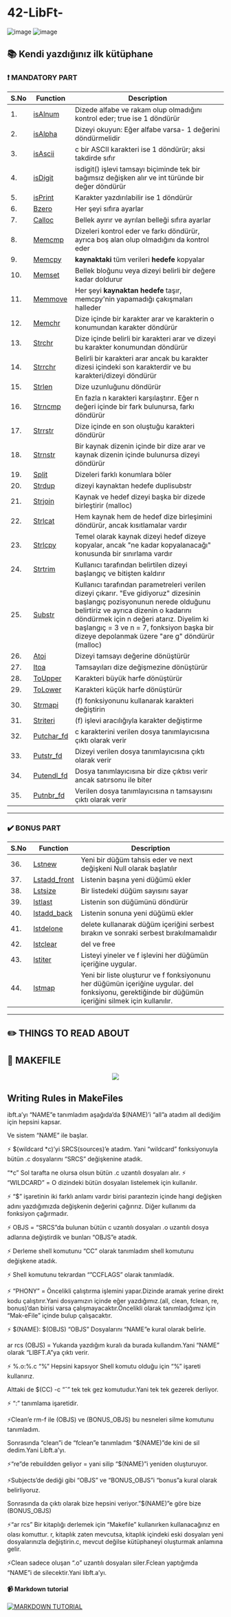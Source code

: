 # 42-LibFt- 
![image](https://user-images.githubusercontent.com/88405217/192701681-4ed74a77-859f-4993-a71f-57328145951c.png) ![image](https://user-images.githubusercontent.com/88405217/192702080-69faa195-e289-4b99-90c7-c02f712c02f3.png)

## :books: Kendi yazdığınız ilk kütüphane

### :exclamation: MANDATORY PART 
| S.No | **Function** | **Description** | 
|------|----------|-------------|
| 1.| [isAlnum](libft/ft_isalnum.c) | Dizede alfabe ve rakam olup olmadığını kontrol eder; true ise 1 döndürür|
| 2.| [isAlpha](libft/ft_isalpha.c) | Dizeyi okuyun: Eğer alfabe varsa- 1 değerini döndürmelidir |
| 3.| [isAscii](libft/ft_isascii.c) | c bir ASCII karakteri ise 1 döndürür; aksi takdirde sıfır |
| 4.| [isDigit](libft/ft_isdigit.c)| isdigit() işlevi tamsayı biçiminde tek bir bağımsız değişken alır ve int türünde bir değer döndürür|
| 5.| [isPrint](libft/ft_isprint.c)| Karakter yazdırılabilir ise 1 döndürür| 
| 6.| [Bzero](libft/ft_bzero.c)| Her şeyi sıfıra ayarlar |
| 7.| [Calloc](libft/ft_calloc.c)| Bellek ayırır ve ayrılan belleği sıfıra ayarlar|
| 8.| [Memcmp](libft/ft_cmemcmp.c)| Dizeleri kontrol eder ve farkı döndürür, ayrıca boş alan olup olmadığını da kontrol eder|
| 9.| [Memcpy](libft/ft_memcpy.c)| **kaynaktaki** tüm verileri **hedefe** kopyalar | 
|10.| [Memset](libft/ft_memset.c)| Bellek bloğunu veya dizeyi belirli bir değere kadar doldurur |
|11.| [Memmove](libft/ft_memmove.c) | Her şeyi **kaynaktan** **hedefe** taşır, memcpy'nin yapamadığı çakışmaları halleder |
|12.| [Memchr](libft/ft_memchr.c) | Dize içinde bir karakter arar ve karakterin o konumundan karakter döndürür|
|13.| [Strchr](libft/ft_strchr.c) | Dize içinde belirli bir karakteri arar ve dizeyi bu karakter konumundan döndürür | 
|14.| [Strrchr](libft/ft_strrchr.c) | Belirli bir karakteri arar ancak bu karakter dizesi içindeki son karakterdir ve bu karakteri/dizeyi döndürür|
|15.| [Strlen](libft/ft_strlen.c) | Dize uzunluğunu döndürür | 
|16.| [Strncmp](libft/ft_strncmp.c)| En fazla n karakteri karşılaştırır. Eğer n değeri içinde bir fark bulunursa, farkı döndürür|
|17.| [Strrstr](libft/ft_strrstr.c)| Dize içinde en son oluştuğu karakteri döndürür |
|18.| [Strnstr](libft/ft_strnstr.c)| Bir kaynak dizenin içinde bir dize arar ve kaynak dizenin içinde bulunursa dizeyi döndürür|
|19.| [Split](libft/ft_split.c) | Dizeleri farklı konumlara böler| 
|20.| [Strdup](libft/ft_strdup.c) | dizeyi kaynaktan hedefe duplisubstr
|21.| [Strjoin](libft/ft_strjoin.c) | Kaynak ve hedef dizeyi başka bir dizede birleştirir (malloc) |
|22.| [Strlcat](libft/ft_strlcat.c) | Hem kaynak hem de hedef dize birleşimini döndürür, ancak kısıtlamalar vardır | 
|23.| [Strlcpy](libft/ft_strlcpy.c)| Temel olarak kaynak dizeyi hedef dizeye kopyalar, ancak "ne kadar kopyalanacağı" konusunda bir sınırlama vardır |
|24.| [Strtrim](libft/ft_strtrim.c) | Kullanıcı tarafından belirtilen dizeyi başlangıç ve bitişten kaldırır| 
|25.| [Substr](libft/ft_substr.c) | Kullanıcı tarafından parametreleri verilen dizeyi çıkarır. "Eve gidiyoruz" dizesinin başlangıç pozisyonunun nerede olduğunu belirtiriz ve ayrıca dizenin o kadarını döndürmek için n değeri atarız. Diyelim ki başlangıç = 3 ve n = 7, fonksiyon başka bir dizeye depolanmak üzere "are g" döndürür (malloc) |
|26.| [Atoi](libft/ft_atoi.c)| Dizeyi tamsayı değerine dönüştürür |
|27.| [Itoa](libft/ft_itoa.c)| Tamsayıları dize değişmezine dönüştürür |
|28.| [ToUpper](libft/ft_toupper.c)| Karakteri büyük harfe dönüştürür|
|29.| [ToLower](libft/ft_tolower.c)| Karakteri küçük harfe dönüştürür|
|30.| [Strmapi](libft/ft_strmapi.c)| (f) fonksiyonunu kullanarak karakteri değiştirin|
|31.| [Striteri](libft/ft_striteri.c)| (f) işlevi aracılığıyla karakter değiştirme|
|32.| [Putchar_fd](libft/ft_putchar_fd.c)| c karakterini verilen dosya tanımlayıcısına çıktı olarak verir| 
|33.| [Putstr_fd](libft/ft_putstr_fd.c)| Dizeyi verilen dosya tanımlayıcısına çıktı olarak verir |
|34.| [Putendl_fd](libft/ft_putendl_fd.c)| Dosya tanımlayıcısına bir dize çıktısı verir ancak satırsonu ile biter|
|35.| [Putnbr_fd](libft/ft_putnbr_fd.c)| Verilen dosya tanımlayıcısına n tamsayısını çıktı olarak verir


---
### ✔️ BONUS PART 
| S.No | **Function** | **Description** | 
|------|----------|-------------|
|36. | [Lstnew](libft/ft_lstnew.c)| Yeni bir düğüm tahsis eder ve next değişkeni Null olarak başlatılır| 
|37.| [Lstadd_front](libft/ft_lstadd_front.c)| Listenin başına yeni düğümü ekler | 
|38.| [Lstsize](libft/ft_lstsize.c)| Bir listedeki düğüm sayısını sayar |
|39.| [lstlast](libft/ft_lstlast.c)| Listenin son düğümünü döndürür| 
|40.| [lstadd_back](libft/ft_lstadd_back.c)| Listenin sonuna yeni düğümü ekler |
|41.| [lstdelone](libft/ft_lstdelone.c)| delete kullanarak düğüm içeriğini serbest bırakın ve sonraki serbest bırakılmamalıdır|
|42.| [lstclear](libft/ft_lstclear.c)| del ve free| kullanarak verilen düğümü ve bu düğümün her ardılını siler ve serbest bırakır
|43.| [lstiter](libft/ft_lstiter.c)| Listeyi yineler ve f işlevini her düğümün içeriğine uygular. 
|44.| [lstmap](libft/ft_lstmap.c)| Yeni bir liste oluşturur ve f fonksiyonunu her düğümün içeriğine uygular. del fonksiyonu, gerektiğinde bir düğümün içeriğini silmek için kullanılır.|
--- 
## ✏️ THINGS TO READ ABOUT 

## 📄 MAKEFILE

<p align="center">
<img src= "https://user-images.githubusercontent.com/88405217/184244154-60f36c2b-ecb4-4c91-8044-2444367b03a8.jpg">
</p>

## Writing Rules in MakeFiles

ibft.a’yı “NAME”e tanımladım aşağıda’da $(NAME)’i “all”a atadım all dediğim için hepsini kapsar.

Ve sistem “NAME” ile başlar.

⚡ $(wildcard *c)’yi SRCS(sources)’e atadım. Yani “wildcard” fonksiyonuyla bütün .c dosyalarını “SRCS” değişkenine atadık.

 “*c” Sol tarafta ne olursa olsun bütün .c uzantılı dosyaları alır.
⚡ “WILDCARD” = O dizindeki bütün dosyaları listelemek için kullanılır.

⚡ “$” işaretinin iki farklı anlamı vardır birisi parantezin içinde hangi değişken adını yazdığımızda değişkenin değerini çağırırız. Diğer kullanımı da fonksiyon çağırmadır.

⚡ OBJS = “SRCS”da bulunan bütün c uzantılı dosyaları .o uzantılı dosya adlarına değiştirdik ve bunları “OBJS”e atadık.

⚡ Derleme shell komutunu “CC” olarak tanımladım shell komutunu değişkene atadık.

⚡ Shell komutunu tekrardan “”CCFLAGS” olarak tanımladık.

⚡ “PHONY” = Öncelikli çalıştırma işlemini yapar.Dizinde aramak yerine direkt kodu çalıştırır.Yani dosyamızın içinde eğer yazdığımız.(all, clean, fclean, re, bonus)’dan birisi varsa çalışmayacaktır.Öncelikli olarak tanımladığımız için “Mak-eFile” içinde bulup çalışacaktır.

⚡ $(NAME): $(OBJS) “OBJS” Dosyalarını “NAME”e kural olarak belirle.

ar rcs 
(OBJS) = Yukarıda yazdığım kuralı da burada kullandım.Yani “NAME” olarak “LIBFT.A”ya çıktı verir.

⚡ %.o:%.c “%” Hepsini kapsıyor Shell komutu olduğu için “%” işareti kullanırız.

Alttaki de $(CC) -c “ˆ” tek tek gez komutudur.Yani tek tek gezerek derliyor.

⚡ “:” tanımlama işaretidir.

⚡Clean’e rm-f ile (OBJS) ve (BONUS_OBJS) bu nesneleri silme komutunu tanımladım.

Sonrasında “clean”i de “fclean”e tanımladım “$(NAME)”de kini de sil dedim.Yani Libft.a’yı.

⚡“re”de rebuildden geliyor = yani silip “$(NAME)”i yeniden oluşturuyor.

⚡Subjects’de dediği gibi “OBJS” ve “BONUS_OBJS”i “bonus”a kural olarak belirliyoruz.

Sonrasında da çıktı olarak bize hepsini veriyor.”$(NAME)”e göre bize 
(BONUS_OBJS)

⚡“ar rcs” Bir kitaplığı derlemek için “Makefile” kullanırken kullanacağınız en olası komuttur. r, kitaplık zaten mevcutsa, kitaplık içindeki eski dosyaları yeni dosyalarınızla değiştirin.c, mevcut değilse kütüphaneyi oluşturmak anlamına gelir.

⚡Clean sadece oluşan “.o” uzantılı dosyaları siler.Fclean yaptığımda “NAME”i de silecektir.Yani libft.a’yı.


#### 📹 Markdown tutorial 
[![MARKDOWN TUTORIAL](http://img.youtube.com/vi/DtGrdB8wQ_8/0.jpg)](https://www.youtube.com/watch?v=DtGrdB8wQ_8)




